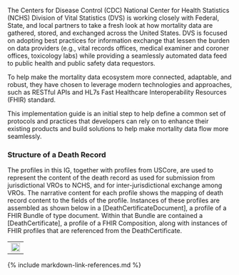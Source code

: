 The Centers for Disease Control (CDC) National Center for Health Statistics (NCHS) Division of Vital Statistics (DVS) is working closely with Federal, State, and local partners to take a fresh look at how mortality data are gathered, stored, and exchanged across the United States. DVS is focused on adopting best practices for information exchange that lessen the burden on data providers (e.g., vital records offices, medical examiner and coroner offices, toxicology labs) while providing a seamlessly automated data feed to public health and public safety data requestors.

To help make the mortality data ecosystem more connected, adaptable, and robust, they have chosen to leverage modern technologies and approaches, such as RESTful APIs and HL7s Fast Healthcare Interoperability Resources (FHIR) standard.

This implementation guide is an initial step to help define a common set of protocols and practices that developers can rely on to enhance their existing products and build solutions to help make mortality data flow more seamlessly.

### Structure of a Death Record
The profiles in this IG, together with profiles from USCore, are used to represent the content of the death record as used for submission from jurisdictional VROs to NCHS, and for inter-jurisdictional exchange among VROs.   The narrative content for each profile shows the mapping of death record content to the fields of the profile.   Instances of these profiles are assembled as shown below in a [DeathCertificateDocument], a profile of a FHIR Bundle of type document.  Within that Bundle are contained a [DeathCertificate], a profile of a FHIR Composition, along with instances of FHIR profiles that are referenced from the DeathCertificate.
<center>
<table><tr><td><img src="Structure.jpg" style="width:100%;"/></td></tr></table>
</center>
{% include markdown-link-references.md %}
